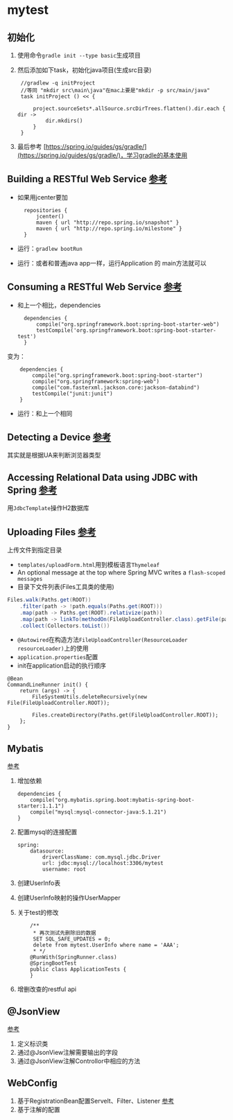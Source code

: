 # mytest

## 初始化
1. 使用命令`gradle init --type basic`生成项目
1. 然后添加如下task，初始化java项目(生成src目录)

		//gradlew -q initProject
		//等同 "mkdir src\main\java"在mac上要是"mkdir -p src/main/java"
		task initProject () << {
		
			project.sourceSets*.allSource.srcDirTrees.flatten().dir.each { dir ->
				dir.mkdirs()
			}
		}
1. 最后参考 [https://spring.io/guides/gs/gradle/](https://spring.io/guides/gs/gradle/)，学习gradle的基本使用


## Building a RESTful Web Service [参考](https://spring.io/guides/gs/rest-service/)

- 如果用jcenter要加

	    repositories {
	        jcenter()
	        maven { url "http://repo.spring.io/snapshot" }
	        maven { url "http://repo.spring.io/milestone" }
	    }

- 运行：`gradlew bootRun`
- 运行：或者和普通java app一样，运行Application 的 main方法就可以


## Consuming a RESTful Web Service [参考](https://spring.io/guides/gs/consuming-rest/)

- 和上一个相比，dependencies

		dependencies {
		    compile("org.springframework.boot:spring-boot-starter-web")
		    testCompile('org.springframework.boot:spring-boot-starter-test')
		}
变为：

		dependencies {
		    compile("org.springframework.boot:spring-boot-starter")
		    compile("org.springframework:spring-web")
		    compile("com.fasterxml.jackson.core:jackson-databind")
		    testCompile("junit:junit")
		}

- 运行：和上一个相同


## Detecting a Device [参考](https://spring.io/guides/gs/device-detection/)

其实就是根据UA来判断浏览器类型


## Accessing Relational Data using JDBC with Spring [参考](https://spring.io/guides/gs/relational-data-access/)

用`JdbcTemplate`操作H2数据库


## Uploading Files [参考](https://spring.io/guides/gs/uploading-files/)

上传文件到指定目录

- `templates/uploadForm.html`用到模板语言`Thymeleaf`
- An optional message at the top where Spring MVC writes a `flash-scoped messages`
- 目录下文件列表(Files工具类的使用)
```java
Files.walk(Paths.get(ROOT))
	.filter(path -> !path.equals(Paths.get(ROOT)))
	.map(path -> Paths.get(ROOT).relativize(path))
	.map(path -> linkTo(methodOn(FileUploadController.class).getFile(path.toString())).withRel(path.toString()))
	.collect(Collectors.toList())
```	
- `@Autowired`在构造方法`FileUploadController(ResourceLoader resourceLoader)`上的使用
- `application.properties`配置
- init在application启动的执行顺序

```
@Bean
CommandLineRunner init() {
	return (args) -> {
        FileSystemUtils.deleteRecursively(new File(FileUploadController.ROOT));

        Files.createDirectory(Paths.get(FileUploadController.ROOT));
	};
}
```	
## Mybatis
[参考](http://blog.didispace.com/springbootmybatis/)

1. 增加依赖

	```
	dependencies {
 	    compile("org.mybatis.spring.boot:mybatis-spring-boot-starter:1.1.1")
    	compile("mysql:mysql-connector-java:5.1.21")
	}
	```
1. 配置mysql的连接配置

	```
	spring:
    	datasource:
        	driverClassName: com.mysql.jdbc.Driver
        	url: jdbc:mysql://localhost:3306/mytest
        	username: root
	```
1. 创建UserInfo表
2. 创建UserInfo映射的操作UserMapper
3. 关于test的修改

	```
        /**
         * 再次测试先删除旧的数据
         SET SQL_SAFE_UPDATES = 0;
         delete from mytest.UserInfo where name = 'AAA';
         * */
        @RunWith(SpringRunner.class)
        @SpringBootTest
        public class ApplicationTests {
        }
    ```
1. 增删改查的restful api
## @JsonView
[参考](http://www.jianshu.com/p/633d83dd303b)

1. 定义标识类
2. 通过@JsonView注解需要输出的字段
3. 通过@JsonView注解Controllor中相应的方法


## WebConfig


1. 基于RegistrationBean配置Servelt、Filter、Listener [参考](http://www.tianshouzhi.com/api/tutorials/springboot/89)
2. 基于注解的配置


